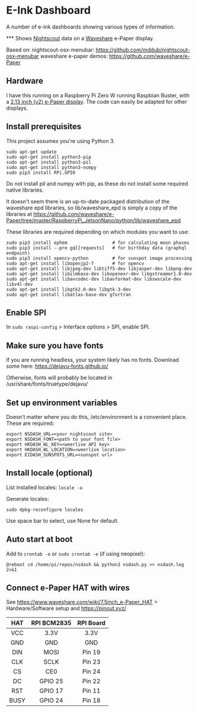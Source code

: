 # E-Ink Dashboard
A number of e-ink dashboards showing various types of information.

*** Shows [Nightscout](http://www.nightscout.info) data on a [Waveshare](https://www.waveshare.com) e-Paper display.

Based on:
nightscout-osx-menubar: https://github.com/mddub/nightscout-osx-menubar
waveshare e-paper demos: https://github.com/waveshare/e-Paper

## Hardware

I have this running on a Raspberry Pi Zero W running Raspbian Buster, with a [2.13 inch (v2) e-Paper display](https://www.waveshare.com/wiki/2.13inch_e-Paper_HAT). The code can easily be adapted for other displays.

## Install prerequisites
This project assumes you're using Python 3.

```
sudo apt-get update
sudo apt-get install python3-pip
sudo apt-get install python3-pil
sudo apt-get install python3-numpy
sudo pip3 install RPi.GPIO
```

Do not install pil and numpy with pip, as these do not install some required native libraries.

It doesn't seem there is an up-to-date packaged distribution of the waveshare epd libraries, so lib/waveshare_epd is simply a copy of the libraries at https://github.com/waveshare/e-Paper/tree/master/RaspberryPi_JetsonNano/python/lib/waveshare_epd

These libraries are required depending on which modules you want to use:
```
sudo pip3 install ephem                 # for calculating moon phases
sudo pip3 install --pre gql[requests]   # for birthday data (graphql endpoint)
sudo pip3 install opencv-python         # for sunspot image processing
sudo apt-get install libopenjp2-7       # for opencv
sudo apt-get install libjpeg-dev libtiff5-dev libjasper-dev libpng-dev
sudo apt-get install libilmbase-dev libopenexr-dev libgstreamer1.0-dev
sudo apt-get install libavcodec-dev libavformat-dev libswscale-dev libv4l-dev
sudo apt-get install libgtk2.0-dev libgtk-3-dev
sudo apt-get install libatlas-base-dev gfortran
```

## Enable SPI
In `sudo raspi-config` > Interface options > SPI, enable SPI.

## Make sure you have fonts
If you are running headless, your system likely has no fonts. Download some here: https://dejavu-fonts.github.io/

Otherwise, fonts will probably be located in /usr/share/fonts/truetype/dejavu/

## Set up environment variables
Doesn't matter where you do this, /etc/environment is a convenient place. These are required:

```
export NSDASH_URL=<your nightscout site>
export NSDASH_FONT=<path to your font file>
export HKDASH_WL_KEY=<weerlive API key>
export HKDASH_WL_LOCATION=<weerlive location>
export EIDASH_SUNSPOTS_URL=<sunspot url>
```

## Install locale (optional)

List installed locales: `locale -a`

Generate locales:
```
sudo dpkg-reconfigure locales
```
Use space bar to select, use None for default.

## Auto start at boot

Add to `crontab -e` or `sudo crontab -e` (if using neopixel):
```
@reboot cd /home/pi/repos/nsdash && python3 nsdash.py >> nsdash.log 2>&1
```

## Connect e-Paper HAT with wires

See https://www.waveshare.com/wiki/7.5inch_e-Paper_HAT > Hardware/Software setup
and https://pinout.xyz/

HAT|RPI BCM2835|RPI Board
:---: | :---: | :---:
VCC|3.3V|3.3V
GND|GND|GND
DIN|MOSI|Pin 19
CLK|SCLK|Pin 23
CS|CE0|Pin 24
DC|GPIO 25|Pin 22
RST|GPIO 17|Pin 11
BUSY|GPIO 24|Pin 18
